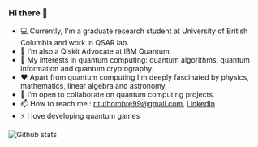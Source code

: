 ### Hi there 👋

<!-- ![](https://komarev.com/ghpvc/?username=ritu-thombre99&color=blueviolet) -->
- 💻 Currently, I'm a graduate research student at University of British Columbia and work in QSAR lab.
- 🔭 I’m also a Qiskit Advocate at IBM Quantum.
- 🌱 My interests in quantum computing: quantum algorithms, quantum information and quantum cryptography.
- ❤ Apart from quantum computing I'm deeply fascinated by physics, mathematics, linear algebra and astronomy.
- 💬 I’m open to collaborate on quantum computing projects.
- 📫 How to reach me : rituthombre99@gmail.com, [LinkedIn](https://www.linkedin.com/in/ritu-thombre/) 
- ⚡ I love developing quantum games

![Github stats](https://github-readme-stats.vercel.app/api?username=ritu-thombre99&count_private=true&theme=dark&show_icons=true&hide=contribs,issues,prs)


<!-- 
![Top Languages Card](https://github-readme-stats.vercel.app/api/top-langs/?username=ritu-thombre99&langs_count=7&layout=compact)


 -->
